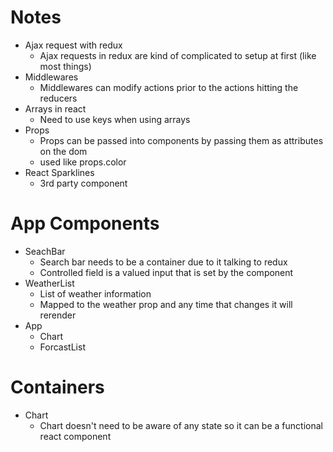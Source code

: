 # Notes

- Ajax request with redux
    - Ajax requests in redux are kind of complicated to setup at first (like most things)
- Middlewares
    - Middlewares can modify actions prior to the actions hitting the reducers
- Arrays in react
    - Need to use keys when using arrays
- Props
    - Props can be passed into components by passing them as attributes on the dom <chart color="red" />
    - used like props.color
- React Sparklines
    - 3rd party component

# App Components
- SeachBar
    - Search bar needs to be a container due to it talking to redux
    - Controlled field is a valued input that is set by the component
- WeatherList
    - List of weather information
    - Mapped to the weather prop and any time that changes it will rerender
- App
    - Chart
    - ForcastList

# Containers
- Chart
    - Chart doesn't need to be aware of any state so it can be a functional react component